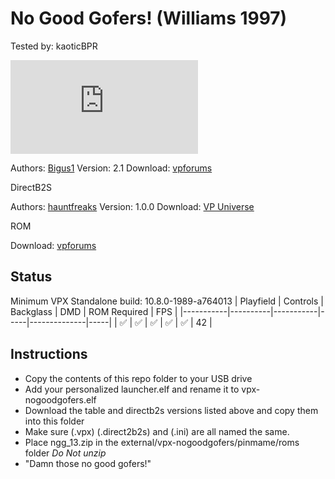 # No Good Gofers! (Williams 1997)
Tested by: kaoticBPR

![Table Preview](https://www.vpforums.org/index.php?app=downloads&module=display&section=screenshot&record=112316&id=16148&full=1)

Authors: [Bigus1](https://www.vpforums.org/index.php?showuser=107629)
Version: 2.1
Download: [vpforums](https://www.vpforums.org/index.php?app=downloads&showfile=16148)

DirectB2S

Authors: [hauntfreaks](https://vpuniverse.com/profile/5216-hauntfreaks/)
Version: 1.0.0
Download: [VP Universe](https://vpuniverse.com/files/file/12418-no-good-gofers-williams-1997-b2s-with-full-dmd/)

ROM

Download: [vpforums](https://www.vpforums.org/index.php?app=downloads&showfile=1194)

## Status 

Minimum VPX Standalone build: 10.8.0-1989-a764013
| Playfield | Controls | Backglass | DMD | ROM Required | FPS | 
|-----------|----------|-----------|-----|--------------|-----|
| :white_check_mark: | :white_check_mark: | :white_check_mark: | :white_check_mark: | :white_check_mark: | 42 |

## Instructions

- Copy the contents of this repo folder to your USB drive
- Add your personalized launcher.elf and rename it to vpx-nogoodgofers.elf
- Download the table and directb2s versions listed above and copy them into this folder
- Make sure (.vpx) (.direct2b2s) and (.ini) are all named the same.
- Place ngg_13.zip in the external/vpx-nogoodgofers/pinmame/roms folder *Do Not unzip*
- "Damn those no good gofers!"


